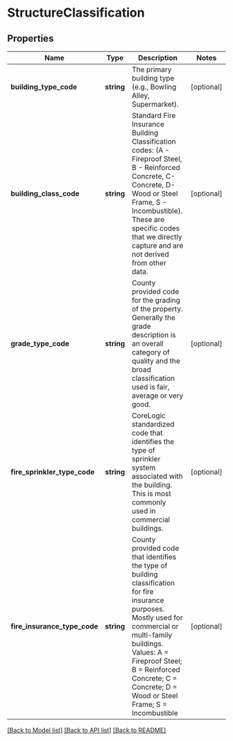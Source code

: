 # StructureClassification

## Properties
Name | Type | Description | Notes
------------ | ------------- | ------------- | -------------
**building_type_code** | **string** | The primary building type (e.g., Bowling Alley, Supermarket). | [optional] 
**building_class_code** | **string** | Standard Fire Insurance Building Classification codes: (A - Fireproof Steel, B - Reinforced Concrete, C- Concrete, D- Wood or Steel Frame, S - Incombustible). These are specific codes that we directly capture and are not derived from other data. | [optional] 
**grade_type_code** | **string** | County provided code for the grading of the property. Generally the grade description is an overall category of quality and the broad classification used is fair, average or very good. | [optional] 
**fire_sprinkler_type_code** | **string** | CoreLogic standardized code that identifies the type of sprinkler system associated with the building. This is most commonly used in commercial buildings. | [optional] 
**fire_insurance_type_code** | **string** | County provided code that identifies the type of building classification for fire insurance purposes. Mostly used for commercial or multi-family buildings. Values: A &#x3D; Fireproof Steel; B &#x3D; Reinforced Concrete; C &#x3D; Concrete; D &#x3D; Wood or Steel Frame; S &#x3D; Incombustible | [optional] 

[[Back to Model list]](../../README.md#documentation-for-models) [[Back to API list]](../../README.md#documentation-for-api-endpoints) [[Back to README]](../../README.md)


